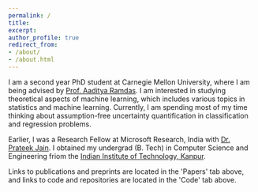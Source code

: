 ```yaml
---
permalink: /
title: 
excerpt:
author_profile: true
redirect_from: 
- /about/
- /about.html
---
```


I am a second year PhD student at Carnegie Mellon University, where I am being advised by [Prof. Aaditya Ramdas](http://stat.cmu.edu/~aramdas/). I am interested in studying theoretical aspects of machine learning, which includes various topics in statistics and machine learning. Currently, I am spending most of my time thinking about assumption-free uncertainty quantification in classification and regression problems. 

Earlier, I was a Research Fellow at Microsoft Research, India with [Dr. Prateek Jain](http://www.prateekjain.org/). I obtained my undergrad (B. Tech) in Computer Science and Engineering friom the [Indian Institute of Technology, Kanpur](http://www.iitk.ac.in/). 

Links to publications and preprints are located in the 'Papers' tab above, and links to code and repositories are located in the 'Code' tab above.
